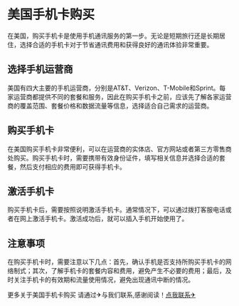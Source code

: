 # 美国手机卡购买

在美国，购买手机卡是使用手机通讯服务的第一步。无论是短期旅行还是长期居住，选择合适的手机卡对于节省通讯费用和获得良好的通讯体验非常重要。

## 选择手机运营商

美国有四大主要的手机运营商，分别是AT&T、Verizon、T-Mobile和Sprint。每家运营商都提供不同的套餐和服务，因此在购买手机卡之前，应该先了解各家运营商的覆盖范围、套餐价格和数据流量等信息，选择适合自己需求的运营商。

## 购买手机卡

在美国购买手机卡非常便利，可以在运营商的实体店、官方网站或者第三方零售商处购买。购买手机卡时，需要携带有效身份证件，填写相关信息并选择合适的套餐，然后支付相应的费用即可获得手机卡。

## 激活手机卡

购买手机卡后，需要按照说明激活手机卡。通常情况下，可以通过拨打客服电话或者在网上激活手机卡。激活成功后，就可以插入手机开始使用了。

## 注意事项

在购买手机卡时，需要注意以下几点：首先，确认手机是否支持所购买手机卡的网络制式；其次，了解手机卡的套餐内容和费用，避免产生不必要的费用；最后，及时关注手机卡的有效期和流量使用情况，避免出现通讯中断的情况。

更多关于美国手机卡购买 请通过✈与我们联系,感谢阅读！[点我联系✈](https://bbs.G208.com)